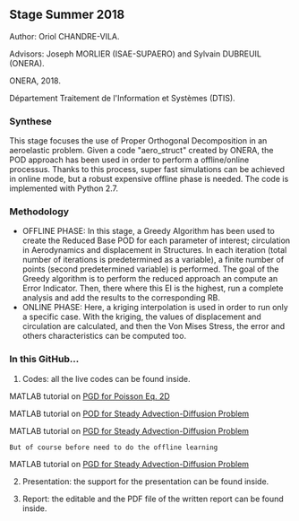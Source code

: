 ## Stage Summer 2018

Author: Oriol CHANDRE-VILA.

Advisors: Joseph MORLIER (ISAE-SUPAERO) and Sylvain DUBREUIL (ONERA). 

ONERA, 2018. 

Département Traitement de l'Information et Systèmes (DTIS).

### Synthese

This stage focuses the use of Proper Orthogonal Decomposition in an aeroelastic problem. Given a code "aero_struct" created by ONERA, the POD approach has been used in order to perform a offline/online processus.
Thanks to this process, super fast simulations can be achieved in online mode, but a robust expensive offline phase is needed.
The code is implemented with Python 2.7.

### Methodology

- OFFLINE PHASE: In this stage, a Greedy Algorithm has been used to create the Reduced Base POD for each parameter of interest; circulation in Aerodynamics and displacement in Structures. In each iteration (total number of iterations is predetermined as a variable), a finite number of points (second predetermined variable) is performed. The goal of the Greedy algorithm is to perform the reduced approach an compute an Error Indicator. Then, there where this EI is the highest, run a complete analysis and add the results to the corresponding RB.
- ONLINE PHASE: Here, a kriging interpolation is used in order to run only a specific case. With the kriging, the values of displacement and circulation are calculated, and then the Von Mises Stress, the error and others characteristics can be computed too.


### In this GitHub...

1. Codes: all the live codes can be found inside.

MATLAB tutorial on [PGD for Poisson Eq. 2D](http://htmlpreview.github.io/?https://github.com/mid2SUPAERO/PIR_CHANDRE_ROM/blob/master/Codes/html_Poisson2D_PGD/main.html)
  
    
MATLAB tutorial on [POD for Steady Advection-Diffusion Problem](http://htmlpreview.github.io/?https://github.com/mid2SUPAERO/PIR_CHANDRE_ROM/blob/master/Codes/html_AdvDiff_POD/AdvectionDiffusion.html)
    
    
MATLAB tutorial on [PGD for Steady Advection-Diffusion Problem](http://htmlpreview.github.io/?https://github.com/mid2SUPAERO/PIR_CHANDRE_ROM/blob/master/Codes/html_AdvDiff_PGD_Online/Online.html) 
    
    But of course before need to do the offline learning
    
MATLAB tutorial on [PGD for Steady Advection-Diffusion Problem](http://htmlpreview.github.io/?https://github.com/mid2SUPAERO/PIR_CHANDRE_ROM/blob/master/Codes/html_AdvDiff_PGD_Offline/Offline.html) 
    
2. Presentation: the support for the presentation can be found inside.

3. Report: the editable and the PDF file of the written report can be found inside.
